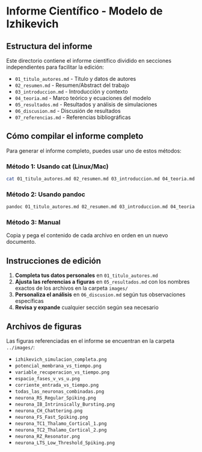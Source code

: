 # Informe Científico - Modelo de Izhikevich

## Estructura del informe

Este directorio contiene el informe científico dividido en secciones independientes para facilitar la edición:

- `01_titulo_autores.md` - Título y datos de autores
- `02_resumen.md` - Resumen/Abstract del trabajo
- `03_introduccion.md` - Introducción y contexto
- `04_teoria.md` - Marco teórico y ecuaciones del modelo
- `05_resultados.md` - Resultados y análisis de simulaciones
- `06_discusion.md` - Discusión de resultados
- `07_referencias.md` - Referencias bibliográficas

## Cómo compilar el informe completo

Para generar el informe completo, puedes usar uno de estos métodos:

### Método 1: Usando cat (Linux/Mac)
```bash
cat 01_titulo_autores.md 02_resumen.md 03_introduccion.md 04_teoria.md 05_resultados.md 06_discusion.md 07_referencias.md > informe_completo.md
```

### Método 2: Usando pandoc
```bash
pandoc 01_titulo_autores.md 02_resumen.md 03_introduccion.md 04_teoria.md 05_resultados.md 06_discusion.md 07_referencias.md -o informe_completo.pdf
```

### Método 3: Manual
Copia y pega el contenido de cada archivo en orden en un nuevo documento.

## Instrucciones de edición

1. **Completa tus datos personales** en `01_titulo_autores.md`
2. **Ajusta las referencias a figuras** en `05_resultados.md` con los nombres exactos de los archivos en la carpeta `images/`
3. **Personaliza el análisis** en `06_discusion.md` según tus observaciones específicas
4. **Revisa y expande** cualquier sección según sea necesario

## Archivos de figuras

Las figuras referenciadas en el informe se encuentran en la carpeta `../images/`:
- `izhikevich_simulacion_completa.png`
- `potencial_membrana_vs_tiempo.png`
- `variable_recuperacion_vs_tiempo.png`
- `espacio_fases_v_vs_u.png`
- `corriente_entrada_vs_tiempo.png`
- `todas_las_neuronas_combinadas.png`
- `neurona_RS_Regular_Spiking.png`
- `neurona_IB_Intrinsically_Bursting.png`
- `neurona_CH_Chattering.png`
- `neurona_FS_Fast_Spiking.png`
- `neurona_TC1_Thalamo_Cortical_1.png`
- `neurona_TC2_Thalamo_Cortical_2.png`
- `neurona_RZ_Resonator.png`
- `neurona_LTS_Low_Threshold_Spiking.png`
